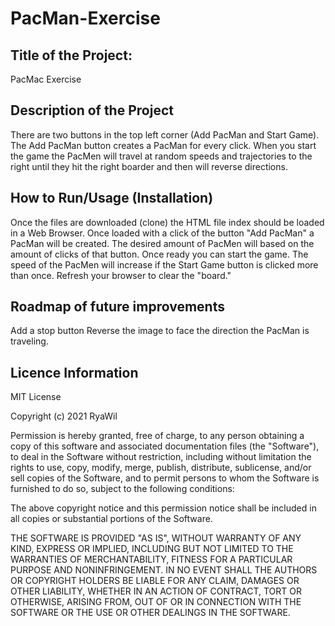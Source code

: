 # PacMan-Exercise


## Title of the Project: 
PacMac Exercise

## Description of the Project
There are two buttons in the top left corner (Add PacMan and Start Game). The Add PacMan button creates a PacMan for every click. When you start the game the PacMen will travel at random speeds and trajectories to the right until they hit the right boarder and then will reverse directions.

## How to Run/Usage (Installation)
Once the files are downloaded (clone) the HTML file index should be loaded in a Web Browser. Once loaded with a click of the button "Add PacMan" a PacMan will be created. The desired amount of PacMen will based on the amount of clicks of that button. Once ready you can start the game. The speed of the PacMen will increase if the Start Game button is clicked more than once. Refresh your browser to clear the "board."

## Roadmap of future improvements
Add a stop button
Reverse the image to face the direction the PacMan is traveling.


## Licence Information
MIT License

Copyright (c) 2021 RyaWil

Permission is hereby granted, free of charge, to any person obtaining a copy
of this software and associated documentation files (the "Software"), to deal
in the Software without restriction, including without limitation the rights
to use, copy, modify, merge, publish, distribute, sublicense, and/or sell
copies of the Software, and to permit persons to whom the Software is
furnished to do so, subject to the following conditions:

The above copyright notice and this permission notice shall be included in all
copies or substantial portions of the Software.

THE SOFTWARE IS PROVIDED "AS IS", WITHOUT WARRANTY OF ANY KIND, EXPRESS OR
IMPLIED, INCLUDING BUT NOT LIMITED TO THE WARRANTIES OF MERCHANTABILITY,
FITNESS FOR A PARTICULAR PURPOSE AND NONINFRINGEMENT. IN NO EVENT SHALL THE
AUTHORS OR COPYRIGHT HOLDERS BE LIABLE FOR ANY CLAIM, DAMAGES OR OTHER
LIABILITY, WHETHER IN AN ACTION OF CONTRACT, TORT OR OTHERWISE, ARISING FROM,
OUT OF OR IN CONNECTION WITH THE SOFTWARE OR THE USE OR OTHER DEALINGS IN THE
SOFTWARE.
